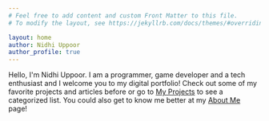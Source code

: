 ```yaml
---
# Feel free to add content and custom Front Matter to this file.
# To modify the layout, see https://jekyllrb.com/docs/themes/#overriding-theme-defaults

layout: home
author: Nidhi Uppoor
author_profile: true
---
```

Hello, I'm Nidhi Uppoor. I am a programmer, game developer and a tech enthusiast and I welcome you to my digital portfolio! Check out some of my favorite projects and articles before or go to [My Projects](/projects) to see a categorized list. You could also get to know me better at my [About Me](/about) page!